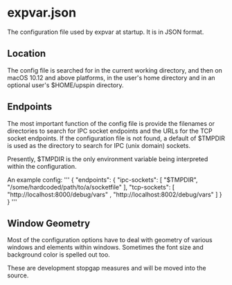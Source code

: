 # expvar.json

The configuration file used by expvar at startup. It is in JSON format.

## Location

The config file is searched for in the current working directory,
and then on macOS 10.12 and above platforms, in the user's home directory and
in an optional user's $HOME/upspin directory.

## Endpoints

The most important function of the config file is provide the filenames or directories to search
for IPC socket endpoints and the URLs for the TCP socket endpoints. If the configuration file is not
found, a default of $TMPDIR is used as the directory to search for IPC (unix domain) sockets.

Presently, $TMPDIR is the only environment variable being interpreted within the configuration.

An example config:
'''
{
    "endpoints": {
        "ipc-sockets": [ "$TMPDIR", "/some/hardcoded/path/to/a/socketfile" ],
        "tcp-sockets": [ "http://localhost:8000/debug/vars" ,
                         "http://localhost:8002/debug/vars" ]
    }
}
'''

## Window Geometry

Most of the configuration options have to deal with geometry of various windows
and elements within windows. Sometimes the font size and background color is spelled out too.

These are development stopgap measures and will be moved into the source.
